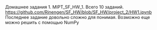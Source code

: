 Домашнее задания 1. MIPT_SF_HW_1.
Всего 10 заданий. 
https://github.com/Rinengen/SF_HW/blob/SF_HW/project_2/HW1.ipynb
Последнее задание довольно сложно для понимая. Возможно еще можно решить с помощью NumPy